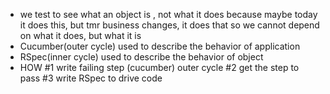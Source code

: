 - we test to see what an object is , not what it does
  because maybe today it does this, but tmr business changes, it does that
  so we cannot depend on what it does, but what it is
- Cucumber(outer cycle) used to describe the behavior of application
- RSpec(inner cycle) used to describe the behavior of object
- HOW
  #1 write failing step (cucumber) outer cycle
  #2 get the step to pass
  #3 write RSpec to drive code


